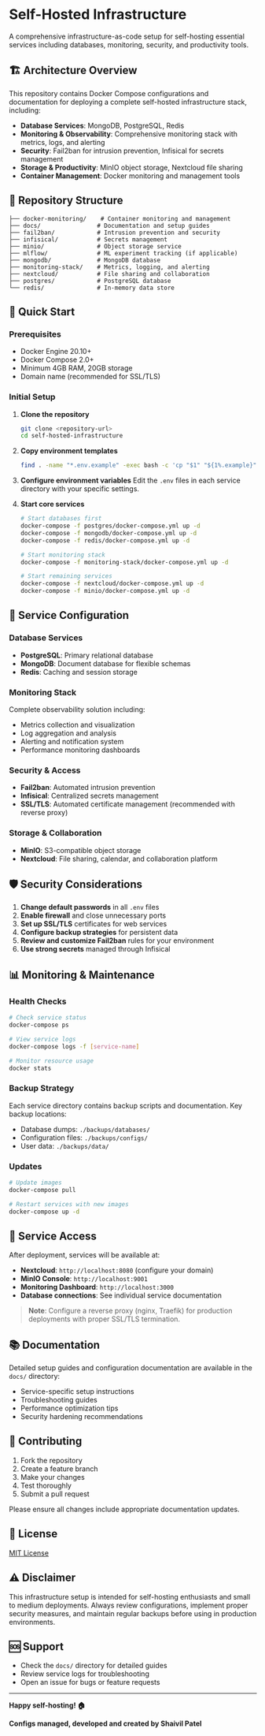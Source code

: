 # Self-Hosted Infrastructure

A comprehensive infrastructure-as-code setup for self-hosting essential services including databases, monitoring, security, and productivity tools.

## 🏗️ Architecture Overview

This repository contains Docker Compose configurations and documentation for deploying a complete self-hosted infrastructure stack, including:

- **Database Services**: MongoDB, PostgreSQL, Redis
- **Monitoring & Observability**: Comprehensive monitoring stack with metrics, logs, and alerting
- **Security**: Fail2ban for intrusion prevention, Infisical for secrets management
- **Storage & Productivity**: MinIO object storage, Nextcloud file sharing
- **Container Management**: Docker monitoring and management tools

## 📁 Repository Structure

```
├── docker-monitoring/    # Container monitoring and management
├── docs/                # Documentation and setup guides
├── fail2ban/            # Intrusion prevention and security
├── infisical/           # Secrets management
├── minio/               # Object storage service
├── mlflow/              # ML experiment tracking (if applicable)
├── mongodb/             # MongoDB database
├── monitoring-stack/    # Metrics, logging, and alerting
├── nextcloud/           # File sharing and collaboration
├── postgres/            # PostgreSQL database
└── redis/               # In-memory data store
```

## 🚀 Quick Start

### Prerequisites

- Docker Engine 20.10+
- Docker Compose 2.0+
- Minimum 4GB RAM, 20GB storage
- Domain name (recommended for SSL/TLS)

### Initial Setup

1. **Clone the repository**
   ```bash
   git clone <repository-url>
   cd self-hosted-infrastructure
   ```

2. **Copy environment templates**
   ```bash
   find . -name "*.env.example" -exec bash -c 'cp "$1" "${1%.example}"' _ {} \;
   ```

3. **Configure environment variables**
   Edit the `.env` files in each service directory with your specific settings.

4. **Start core services**
   ```bash
   # Start databases first
   docker-compose -f postgres/docker-compose.yml up -d
   docker-compose -f mongodb/docker-compose.yml up -d
   docker-compose -f redis/docker-compose.yml up -d
   
   # Start monitoring stack
   docker-compose -f monitoring-stack/docker-compose.yml up -d
   
   # Start remaining services
   docker-compose -f nextcloud/docker-compose.yml up -d
   docker-compose -f minio/docker-compose.yml up -d
   ```

## 🔧 Service Configuration

### Database Services

- **PostgreSQL**: Primary relational database
- **MongoDB**: Document database for flexible schemas
- **Redis**: Caching and session storage

### Monitoring Stack

Complete observability solution including:
- Metrics collection and visualization
- Log aggregation and analysis
- Alerting and notification system
- Performance monitoring dashboards

### Security & Access

- **Fail2ban**: Automated intrusion prevention
- **Infisical**: Centralized secrets management
- **SSL/TLS**: Automated certificate management (recommended with reverse proxy)

### Storage & Collaboration

- **MinIO**: S3-compatible object storage
- **Nextcloud**: File sharing, calendar, and collaboration platform

## 🛡️ Security Considerations

1. **Change default passwords** in all `.env` files
2. **Enable firewall** and close unnecessary ports
3. **Set up SSL/TLS** certificates for web services
4. **Configure backup strategies** for persistent data
5. **Review and customize Fail2ban** rules for your environment
6. **Use strong secrets** managed through Infisical

## 📊 Monitoring & Maintenance

### Health Checks
```bash
# Check service status
docker-compose ps

# View service logs
docker-compose logs -f [service-name]

# Monitor resource usage
docker stats
```

### Backup Strategy

Each service directory contains backup scripts and documentation. Key backup locations:
- Database dumps: `./backups/databases/`
- Configuration files: `./backups/configs/`
- User data: `./backups/data/`

### Updates

```bash
# Update images
docker-compose pull

# Restart services with new images
docker-compose up -d
```

## 🔗 Service Access

After deployment, services will be available at:

- **Nextcloud**: `http://localhost:8080` (configure your domain)
- **MinIO Console**: `http://localhost:9001`
- **Monitoring Dashboard**: `http://localhost:3000`
- **Database connections**: See individual service documentation

> **Note**: Configure a reverse proxy (nginx, Traefik) for production deployments with proper SSL/TLS termination.

## 📚 Documentation

Detailed setup guides and configuration documentation are available in the `docs/` directory:

- Service-specific setup instructions
- Troubleshooting guides
- Performance optimization tips
- Security hardening recommendations

## 🤝 Contributing

1. Fork the repository
2. Create a feature branch
3. Make your changes
4. Test thoroughly
5. Submit a pull request

Please ensure all changes include appropriate documentation updates.

## 📄 License

[MIT License](LICENSE.md)

## ⚠️ Disclaimer

This infrastructure setup is intended for self-hosting enthusiasts and small to medium deployments. Always review configurations, implement proper security measures, and maintain regular backups before using in production environments.

## 🆘 Support

- Check the `docs/` directory for detailed guides
- Review service logs for troubleshooting
- Open an issue for bugs or feature requests
---

**Happy self-hosting! 🏠**

**Configs managed, developed and created by Shaivil Patel**